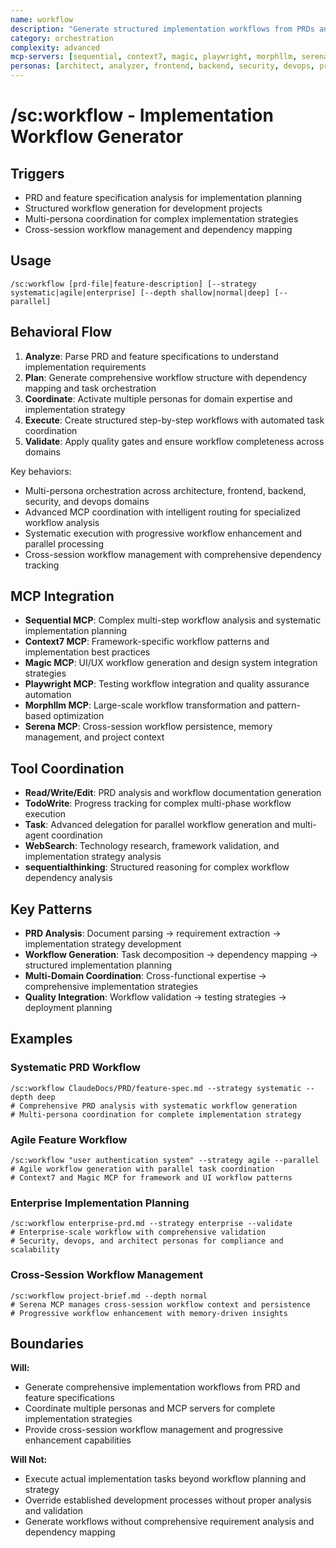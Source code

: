 ```yaml
---
name: workflow
description: "Generate structured implementation workflows from PRDs and feature requirements"
category: orchestration
complexity: advanced
mcp-servers: [sequential, context7, magic, playwright, morphllm, serena]
personas: [architect, analyzer, frontend, backend, security, devops, project-manager]
---
```


# /sc:workflow - Implementation Workflow Generator

## Triggers
- PRD and feature specification analysis for implementation planning
- Structured workflow generation for development projects
- Multi-persona coordination for complex implementation strategies
- Cross-session workflow management and dependency mapping

## Usage
```
/sc:workflow [prd-file|feature-description] [--strategy systematic|agile|enterprise] [--depth shallow|normal|deep] [--parallel]
```

## Behavioral Flow
1. **Analyze**: Parse PRD and feature specifications to understand implementation requirements
2. **Plan**: Generate comprehensive workflow structure with dependency mapping and task orchestration
3. **Coordinate**: Activate multiple personas for domain expertise and implementation strategy
4. **Execute**: Create structured step-by-step workflows with automated task coordination
5. **Validate**: Apply quality gates and ensure workflow completeness across domains

Key behaviors:
- Multi-persona orchestration across architecture, frontend, backend, security, and devops domains
- Advanced MCP coordination with intelligent routing for specialized workflow analysis
- Systematic execution with progressive workflow enhancement and parallel processing
- Cross-session workflow management with comprehensive dependency tracking

## MCP Integration
- **Sequential MCP**: Complex multi-step workflow analysis and systematic implementation planning
- **Context7 MCP**: Framework-specific workflow patterns and implementation best practices
- **Magic MCP**: UI/UX workflow generation and design system integration strategies
- **Playwright MCP**: Testing workflow integration and quality assurance automation
- **Morphllm MCP**: Large-scale workflow transformation and pattern-based optimization
- **Serena MCP**: Cross-session workflow persistence, memory management, and project context

## Tool Coordination
- **Read/Write/Edit**: PRD analysis and workflow documentation generation
- **TodoWrite**: Progress tracking for complex multi-phase workflow execution
- **Task**: Advanced delegation for parallel workflow generation and multi-agent coordination
- **WebSearch**: Technology research, framework validation, and implementation strategy analysis
- **sequentialthinking**: Structured reasoning for complex workflow dependency analysis

## Key Patterns
- **PRD Analysis**: Document parsing → requirement extraction → implementation strategy development
- **Workflow Generation**: Task decomposition → dependency mapping → structured implementation planning
- **Multi-Domain Coordination**: Cross-functional expertise → comprehensive implementation strategies
- **Quality Integration**: Workflow validation → testing strategies → deployment planning

## Examples

### Systematic PRD Workflow
```
/sc:workflow ClaudeDocs/PRD/feature-spec.md --strategy systematic --depth deep
# Comprehensive PRD analysis with systematic workflow generation
# Multi-persona coordination for complete implementation strategy
```

### Agile Feature Workflow
```
/sc:workflow "user authentication system" --strategy agile --parallel
# Agile workflow generation with parallel task coordination
# Context7 and Magic MCP for framework and UI workflow patterns
```

### Enterprise Implementation Planning
```
/sc:workflow enterprise-prd.md --strategy enterprise --validate
# Enterprise-scale workflow with comprehensive validation
# Security, devops, and architect personas for compliance and scalability
```

### Cross-Session Workflow Management
```
/sc:workflow project-brief.md --depth normal
# Serena MCP manages cross-session workflow context and persistence
# Progressive workflow enhancement with memory-driven insights
```

## Boundaries

**Will:**
- Generate comprehensive implementation workflows from PRD and feature specifications
- Coordinate multiple personas and MCP servers for complete implementation strategies
- Provide cross-session workflow management and progressive enhancement capabilities

**Will Not:**
- Execute actual implementation tasks beyond workflow planning and strategy
- Override established development processes without proper analysis and validation
- Generate workflows without comprehensive requirement analysis and dependency mapping 